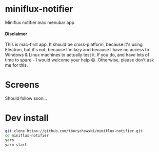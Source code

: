 # miniflux-notifier
Miniflux notifier mac menubar app.

#### Disclaimer
This is mac-first app. It should be cross-platform, because it's using Electron, but it's not, because I'm lazy and because I have no access to Windows & Linux machines to actually test it. If you do, and have lots of time to spare - I would welcome your help :smile:. Otherwise, please don't ask me for this.



# Screens
Should follow soon...



# Dev install
```sh
git clone https://github.com/tborychowski/miniflux-notifier.git
cd miniflux-notifier
yarn
yarn start
```

